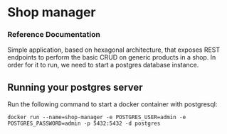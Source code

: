 # Shop manager

### Reference Documentation
Simple application, based on hexagonal architecture, that exposes REST endpoints to perform the basic CRUD on generic products in a shop.
In order for it to run, we need to start a postgres database instance.

## Running your postgres server 
Run the following command to start a docker container with postgresql:
```shell
docker run --name=shop-manager -e POSTGRES_USER=admin -e POSTGRES_PASSWORD=admin -p 5432:5432 -d postgres
```
